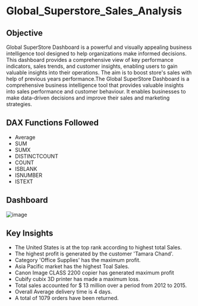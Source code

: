 # Global_Superstore_Sales_Analysis
## Objective
Global SuperStore Dashboard is a powerful and visually appealing business intelligence tool designed to help organizations make informed decisions. This dashboard provides a comprehensive view of key performance indicators, sales trends, and customer insights, enabling users to gain valuable insights into their operations.
The aim is to boost store's sales with help of previous years performance.The Global SuperStore Dashboard is a comprehensive business intelligence tool that provides valuable insights into sales performance and customer behaviour. It enables businesses to make data-driven decisions and improve their sales and marketing strategies.
 ## DAX Functions Followed 

* Average
* SUM
* SUMX
* DISTINCTCOUNT
* COUNT
* ISBLANK
* ISNUMBER
* ISTEXT
## Dashboard
![image](https://github.com/anilsable2298/Global_Superstore_Sales_Analysis/assets/146058365/e47ee77b-8697-4725-b33c-57e5690e0de3)

## Key Insights
* The United States is at the top rank according to highest total Sales.
* The highest profit is generated by the customer 'Tamara Chand'.
* Category 'Office Supplies' has the maximum profit.
* Asia Pacific market has the highest Toal Sales.
* Canon Image CLASS 2200 copier has generated maximum profit
* Cubify cubix 3D printer has made a maximum loss.
* Total sales accounted for $ 13 million over a period from 2012 to 2015.
* Overall Average delivery time is 4 days.
* A total of 1079 orders have been returned.
